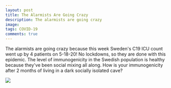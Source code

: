 ```yaml
---
layout: post
title: The Alarmists Are Going Crazy
description: The alarmists are going crazy
image: 
tags: COVID-19
comments: true
---
```

The alarmists are going crazy because this week Sweden's C19 ICU count went up by 4 patients on 5-18-20! No lockdowns, so they are done with this epidemic. The level of immunogenicity in the Swedish population is healthy because they've been social mixing all along. How is your immunogenicity after 2 months of living in a dark socially isolated cave?

![](https://lh6.googleusercontent.com/_sjlwo34QUEeM4rNvzHOh1_PbfUH5hCUXL1q0x5IqUgJlp03XRdh8wgmwzO0nsbuqNqGxYcjqBPjY7Luj4vjyHJGNbpOX2l-W-Xe0FFmJoDLWUiW6HA=w1280)
